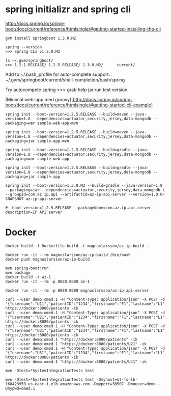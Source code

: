 
# spring initializr and spring cli

http://docs.spring.io/spring-boot/docs/current/reference/htmlsingle/#getting-started-installing-the-cli

    gvm install springboot 1.3.0.M2

    spring --version
    >>> Spring CLI v1.3.0.M2

    ls ~/.gvm/springboot/
    >>> 1.2.1.RELEASE/ 1.2.5.RELEASE/ 1.3.0.M2/      current/

Add to ~/.bash_profile for auto-complete support:
    . ~/.gvm/springboot/current/shell-completion/bash/spring

Try autocompete
    spring <HIT TAB HERE>
    >>> grab  help  jar  run  test  version
  
(Minimal web-app med groovy)[http://docs.spring.io/spring-boot/docs/current/reference/htmlsingle/#getting-started-cli-example]
  

    spring init --boot-version=1.2.5.RELEASE --build=maven --java-version=1.8 --dependencies=actuator,security,jersey,data-mongodb --packaging=war sample-web-app-mvn

    spring init --boot-version=1.2.5.RELEASE --build=maven --java-version=1.8 --dependencies=actuator,security,jersey,data-mongodb --packaging=jar sample-app-mvn

    spring init --boot-version=1.2.5.RELEASE --build=gradle --java-version=1.8 --dependencies=actuator,security,jersey,data-mongodb --packaging=war sample-web-app

    spring init --boot-version=1.2.5.RELEASE --build=gradle --java-version=1.8 --dependencies=actuator,security,jersey,data-mongodb --packaging=jar sample-app

    spring init --boot-version=1.3.0.M2 --build=gradle --java-version=1.8 --packaging=jar --dependencies=actuator,security,jersey,data-mongodb \
    --groupId=com.az.ip.api --artifactId=az-ip-api-server --version=1.0.0-SNAPSHOT az-ip-api-server

    #--boot-version=1.2.5.RELEASE --packageName=com.az.ip.api.server --description=IP API server 

# Docker

    docker build -f Dockerfile-build -t magnuslarsson/az-ip-build .

    docker run -it --rm magnuslarsson/az-ip-build /bin/bash
    docker push magnuslarsson/az-ip-build

    mvn spring-boot:run
    mvn package
    docker build -t az-1 .
    docker run -it --rm -p 8080:8080 az-1

    docker run -it --rm -p 8080:8080 magnuslarsson/az-ip-api-server

    curl --user demo:omed.1 -H "Content-Type: application/json" -X POST -d '{"username":"U11","patientID":"1234","firstname":"F1","lastname":"L1","weight":100,"height":200}' https://docker:8080/patients -ik
    curl --user demo:omed.1 -H "Content-Type: application/json" -X POST -d '{"username":"U21","patientID":"1234","firstname":"F1","lastname":"L1","weight":100,"height":200}' https://docker:8080/patients -ik
    curl --user demo:omed.1 -H "Content-Type: application/json" -X POST -d '{"username":"U31","patientID":"1234","firstname":"F1","lastname":"L1","weight":100,"height":200}' https://docker:8080/patients -ik
    curl --user demo:omed.1 "https://docker:8080/patients" -ik
    curl --user demo:omed.1 "https://docker:8080/patients/U21" -ik
    curl --user demo:omed.1 -H "Content-Type: application/json" -X POST -d '{"username":"U31","patientID":"1234","firstname":"F1","lastname":"L1","weight":100,"height":200}' https://docker:8080/patients -ik
    curl --user demo:omed.1 "https://docker:8080/patients/U41" -ik    
        
    mvn -Dtest=*SystemIntegrationTests test
    
    mvn -Dtest=*SystemIntegrationTests test -Dmyhost=mt-fo-lb-168423950.us-east-1.elb.amazonaws.com -Dmyport=30507 -Dmuuser=demo -Dmypwd=omed.1